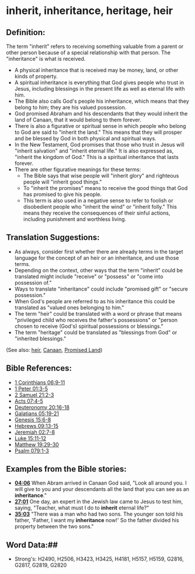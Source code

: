 # inherit, inheritance, heritage, heir #

## Definition: ##

The term "inherit" refers to receiving something valuable from a parent or other person because of a special relationship with that person. The "inheritance" is what is received.

* A physical inheritance that is received may be money, land, or other kinds of property.
* A spiritual inheritance is everything that God gives people who trust in Jesus, including blessings in the present life as well as eternal life with him.
* The Bible also calls God's people his inheritance, which means that they belong to him; they are his valued possession.
* God promised Abraham and his descendants that they would inherit the land of Canaan, that it would belong to them forever.
* There is also a figurative or spiritual sense in which people who belong to God are said to "inherit the land." This means that they will prosper and be blessed by God in both physical and spiritual ways.
* In the New Testament, God promises that those who trust in Jesus will "inherit salvation" and "inherit eternal life." It is also expressed as, "inherit the kingdom of God." This is a spiritual inheritance that lasts forever.
* There are other figurative meanings for these terms:
   * The Bible says that wise people will "inherit glory" and righteous people will "inherit good things."
   * To "inherit the promises" means to receive the good things that God has promised to give his people.
   * This term is also used in a negative sense to refer to foolish or disobedient people who "inherit the wind" or "inherit folly." This means they receive the consequences of their sinful actions, including punishment and worthless living.

## Translation Suggestions: ##

* As always, consider first whether there are already terms in the target language for the concept of an heir or an inheritance, and use those terms.
* Depending on the context, other ways that the term "inherit" could be translated might include "receive" or "possess" or "come into possession of."
* Ways to translate "inheritance" could include "promised gift" or "secure possession."
* When God's people are referred to as his inheritance this could be translated as "valued ones belonging to him."
* The term "heir" could be translated with a word or phrase that means "privileged child who receives the father's possessions" or "person chosen to receive (God's) spiritual possessions or blessings."
* The term "heritage" could be translated as "blessings from God" or "inherited blessings."

(See also: [heir](../other/heir.md), [Canaan](../other/canaan.md), [Promised Land](../kt/promisedland.md))

## Bible References: ##

* [1 Corinthians 06:9-11](rc://en/tn/help/1co/06/09)
* [1 Peter 01:3-5](rc://en/tn/help/1pe/01/03)
* [2 Samuel 21:2-3](rc://en/tn/help/2sa/21/02)
* [Acts 07:4-5](rc://en/tn/help/act/07/04)
* [Deuteronomy 20:16-18](rc://en/tn/help/deu/20/16)
* [Galatians 05:19-21](rc://en/tn/help/gal/05/19)
* [Genesis 15:6-8](rc://en/tn/help/gen/15/06)
* [Hebrews 09:13-15](rc://en/tn/help/heb/09/13)
* [Jeremiah 02:7-8](rc://en/tn/help/jer/02/07)
* [Luke 15:11-12](rc://en/tn/help/luk/15/11)
* [Matthew 19:29-30](rc://en/tn/help/mat/19/29)
* [Psalm 079:1-3](rc://en/tn/help/psa/079/001)

## Examples from the Bible stories: ##

* __[04:06](rc://en/tn/help/obs/04/06)__ When Abram arrived in Canaan God said, "Look all around you. I will give to you and your descendants all the land that you can see as an __inheritance__."
* __[27:01](rc://en/tn/help/obs/27/01)__ One day, an expert in the Jewish law came to Jesus to test him, saying, "Teacher, what must I do to __inherit__  eternal life?"
* __[35:03](rc://en/tn/help/obs/35/03)__ "There was a man who had two sons. The younger son told his father, 'Father, I want my __inheritance__  now!' So the father divided his property between the two sons."

## Word Data:##

* Strong's: H2490, H2506, H3423, H3425, H4181, H5157, H5159, G2816, G2817, G2819, G2820

